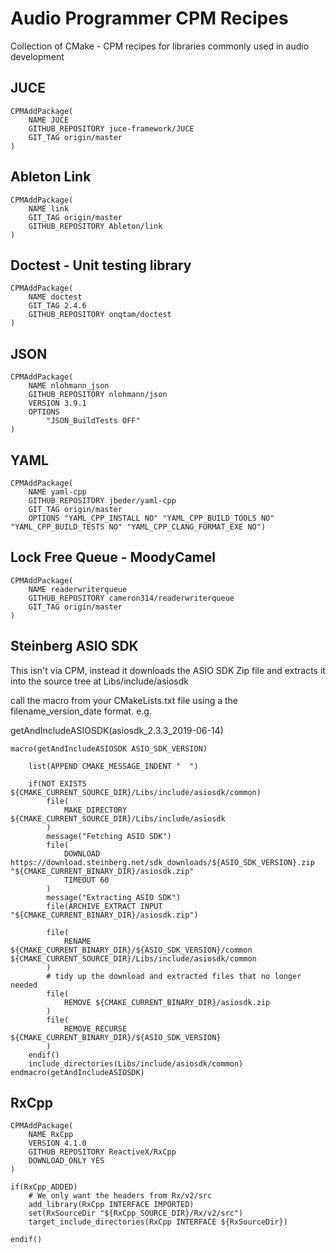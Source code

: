 # Audio Programmer CPM Recipes

Collection of CMake - CPM recipes for libraries commonly used in audio development

## JUCE

    CPMAddPackage(
        NAME JUCE
        GITHUB_REPOSITORY juce-framework/JUCE
        GIT_TAG origin/master
    )

## Ableton Link

    CPMAddPackage(
        NAME link
        GIT_TAG origin/master
        GITHUB_REPOSITORY Ableton/link
    )

## Doctest - Unit testing library

    CPMAddPackage(
        NAME doctest
        GIT_TAG 2.4.6
        GITHUB_REPOSITORY onqtam/doctest
    )
    
## JSON

    CPMAddPackage(
        NAME nlohmann_json
        GITHUB_REPOSITORY nlohmann/json
        VERSION 3.9.1
        OPTIONS 
            "JSON_BuildTests OFF"
    )

## YAML

    CPMAddPackage(
        NAME yaml-cpp
        GITHUB_REPOSITORY jbeder/yaml-cpp
        GIT_TAG origin/master
        OPTIONS "YAML_CPP_INSTALL NO" "YAML_CPP_BUILD_TOOLS NO" "YAML_CPP_BUILD_TESTS NO" "YAML_CPP_CLANG_FORMAT_EXE NO")
        
        
## Lock Free Queue - MoodyCamel

    CPMAddPackage(
        NAME readerwriterqueue
        GITHUB_REPOSITORY cameron314/readerwriterqueue
        GIT_TAG origin/master
    )
    

## Steinberg ASIO SDK

This isn't via CPM, instead it downloads the ASIO SDK Zip file and extracts it into the source tree at Libs/include/asiosdk

call the macro from your CMakeLists.txt file using a the filename_version_date format. e.g.

getAndIncludeASIOSDK(asiosdk_2.3.3_2019-06-14)


    macro(getAndIncludeASIOSDK ASIO_SDK_VERSION)

        list(APPEND CMAKE_MESSAGE_INDENT "  ")

        if(NOT EXISTS ${CMAKE_CURRENT_SOURCE_DIR}/Libs/include/asiosdk/common)
            file(
                MAKE_DIRECTORY ${CMAKE_CURRENT_SOURCE_DIR}/Libs/include/asiosdk
            )
            message("Fetching ASIO SDK")
            file(
                DOWNLOAD https://download.steinberg.net/sdk_downloads/${ASIO_SDK_VERSION}.zip "${CMAKE_CURRENT_BINARY_DIR}/asiosdk.zip"
                TIMEOUT 60
            )
            message("Extracting ASIO SDK")
            file(ARCHIVE_EXTRACT INPUT "${CMAKE_CURRENT_BINARY_DIR}/asiosdk.zip")

            file(
                RENAME ${CMAKE_CURRENT_BINARY_DIR}/${ASIO_SDK_VERSION}/common ${CMAKE_CURRENT_SOURCE_DIR}/Libs/include/asiosdk/common
            )
            # tidy up the download and extracted files that no longer needed
            file(
                REMOVE ${CMAKE_CURRENT_BINARY_DIR}/asiosdk.zip
            )
            file(
                REMOVE_RECURSE ${CMAKE_CURRENT_BINARY_DIR}/${ASIO_SDK_VERSION}
            )
        endif()
        include_directories(Libs/include/asiosdk/common)
    endmacro(getAndIncludeASIOSDK)

## RxCpp

    CPMAddPackage(
        NAME RxCpp
        VERSION 4.1.0
        GITHUB_REPOSITORY ReactiveX/RxCpp
        DOWNLOAD_ONLY YES
    )

    if(RxCpp_ADDED)
        # We only want the headers from Rx/v2/src
        add_library(RxCpp INTERFACE IMPORTED)
        set(RxSourceDir "${RxCpp_SOURCE_DIR}/Rx/v2/src")
        target_include_directories(RxCpp INTERFACE ${RxSourceDir})

    endif()
